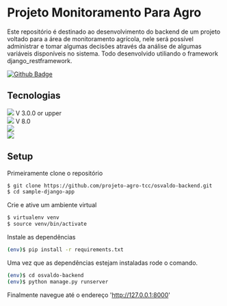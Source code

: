 # Projeto Monitoramento Para Agro

Este repositório é destinado ao desenvolvimento do backend de um projeto voltado para a área de monitoramento agrícola, nele será possível administrar e tomar algumas decisões através da análise de algumas variáveis disponíveis no sistema.
Todo desenvolvido utiliando o framework django_restframework.

[![Github Badge](https://img.shields.io/badge/-Github-000?style=flat-square&logo=Github&logoColor=white&link=https://github.com/osvaldosneto)](https://github.com/projeto-agro-tcc/osvaldo-backend)

## Tecnologias
<img src="https://img.shields.io/badge/Python-3776AB?style=for-the-badge&logo=python&logoColor=white"/> V 3.0.0 or upper <br>
<img src="https://img.shields.io/badge/MySQL-005C84?style=for-the-badge&logo=mysql&logoColor=white"/> V 8.0 <br>
<img src="https://img.shields.io/badge/InfluxDB-22ADF6?style=for-the-badge&logo=InfluxDB&logoColor=white"/> <br>
<img src="https://img.shields.io/badge/DJANGO-REST-ff1709?style=for-the-badge&logo=django&logoColor=white&color=ff1709&labelColor=gray"/> <br>



## Setup

Primeiramente clone o repositório

```sh
$ git clone https://github.com/projeto-agro-tcc/osvaldo-backend.git
$ cd sample-django-app
```

Crie e ative um ambiente virtual

```sh
$ virtualenv venv
$ source venv/bin/activate
```

Instale as dependências

```sh
(env)$ pip install -r requirements.txt
```

Uma vez que as dependências estejam instaladas rode o comando.

```sh
(env)$ cd osvaldo-backend
(env)$ python manage.py runserver
```

Finalmente navegue até o endereço 'http://127.0.0.1:8000'

